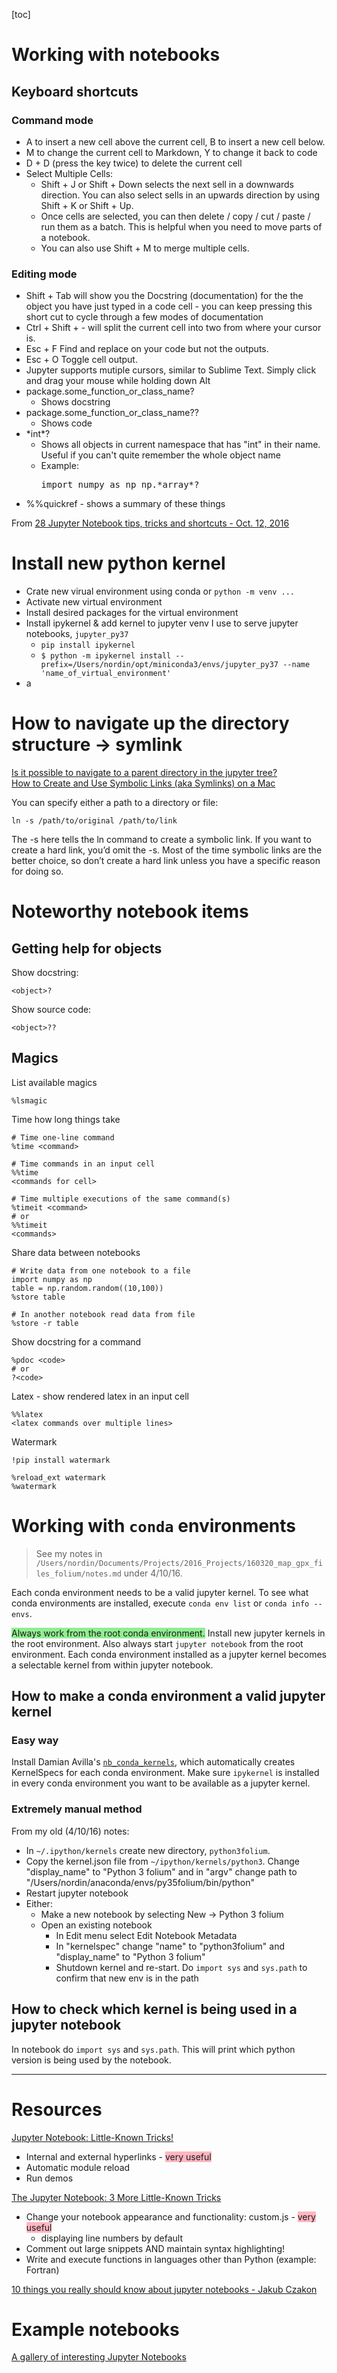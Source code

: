 [toc]

# Working with notebooks

## Keyboard shortcuts

### Command mode

- A to insert a new cell above the current cell, B to insert a new cell below.
- M to change the current cell to Markdown, Y to change it back to code
- D + D (press the key twice) to delete the current cell
- Select Multiple Cells:
    - Shift + J or Shift + Down selects the next sell in a downwards direction. You can also select sells in an upwards direction by using Shift + K or Shift + Up.
    - Once cells are selected, you can then delete / copy / cut / paste / run them as a batch. This is helpful when you need to move parts of a notebook.
    - You can also use Shift + M to merge multiple cells.


### Editing mode

- Shift + Tab will show you the Docstring (documentation) for the the object you have just typed in a code cell - you can keep pressing this short cut to cycle through a few modes of documentation
- Ctrl + Shift + - will split the current cell into two from where your cursor is.
- Esc + F Find and replace on your code but not the outputs.
- Esc + O Toggle cell output.
- Jupyter supports mutiple cursors, similar to Sublime Text. Simply click and drag your mouse while holding down Alt
- package.some_function_or_class_name?
    - Shows docstring
- package.some_function_or_class_name??
    - Shows code
- \*int*?
    - Shows all objects in current namespace that has "int" in their name. Useful if you can't quite remember the whole object name
    - Example:
            <pre>import numpy as np
        np.\*array*?</pre>
- %%quickref - shows a summary of these things

From [28 Jupyter Notebook tips, tricks and shortcuts - Oct. 12, 2016](https://www.dataquest.io/blog/jupyter-notebook-tips-tricks-shortcuts/)

# Install new python kernel

- Crate new virual environment using conda or `python -m venv ...`
- Activate new virtual environment
- Install desired packages for the virtual environment
- Install ipykernel & add kernel to jupyter venv I use to serve jupyter notebooks, `jupyter_py37`
    - `pip install ipykernel`
    - `$ python -m ipykernel install --prefix=/Users/nordin/opt/miniconda3/envs/jupyter_py37 --name 'name_of_virtual_environment'`
- a


# How to navigate up the directory structure &rarr; symlink

[Is it possible to navigate to a parent directory in the jupyter tree?](https://stackoverflow.com/questions/38282336/is-it-possible-to-navigate-to-a-parent-directory-in-the-jupyter-tree)  
[How to Create and Use Symbolic Links (aka Symlinks) on a Mac](https://www.howtogeek.com/297721/how-to-create-and-use-symbolic-links-aka-symlinks-on-a-mac/)  

You can specify either a path to a directory or file:

    ln -s /path/to/original /path/to/link
    
The -s here tells the ln command to create a symbolic link. If you want to create a hard link, you’d omit the -s. Most of the time symbolic links are the better choice, so don’t create a hard link unless you have a specific reason for doing so.


# Noteworthy notebook items

## Getting help for objects

Show docstring:

    <object>?
    
Show source code:

    <object>??
    

## Magics

List available magics

    %lsmagic
    
    
Time how long things take

    # Time one-line command
    %time <command>
    
    # Time commands in an input cell
    %%time
    <commands for cell>
    
    # Time multiple executions of the same command(s)
    %timeit <command>
    # or
    %%timeit
    <commands>
    
Share data between notebooks

    # Write data from one notebook to a file
    import numpy as np
    table = np.random.random((10,100))
    %store table
    
    # In another notebook read data from file
    %store -r table
    
Show docstring for a command

    %pdoc <code>
    # or
    ?<code>
    
Latex - show rendered latex in an input cell

    %%latex
    <latex commands over multiple lines>
    
Watermark

    !pip install watermark
    
    %reload_ext watermark
    %watermark


# Working with `conda` environments

>See my notes in `/Users/nordin/Documents/Projects/2016_Projects/160320_map_gpx_files_folium/notes.md` under 4/10/16.

Each conda environment needs to be a valid jupyter kernel. To see what conda environments are installed, execute `conda env list` or `conda info --envs`.

<span style="background-color:lightgreen;">Always work from the root conda environment.</span> Install new jupyter kernels in the root environment. Also always start `jupyter notebook` from the root environment. Each conda environment installed as a jupyter kernel becomes a selectable kernel from within jupyter notebook. 

## How to make a conda environment a valid jupyter kernel

### Easy way

Install Damian Avilla's [`nb_conda_kernels`](https://github.com/Anaconda-Server/nb_conda_kernels), which automatically creates KernelSpecs for each conda environment. Make sure `ipykernel` is installed in every conda environment you want to be available as a jupyter kernel.

### Extremely manual method

From my old (4/10/16) notes:

- In `~/.ipython/kernels` create new directory, `python3folium`.
- Copy the kernel.json file from `~/ipython/kernels/python3`. Change "display_name" to "Python 3 folium" and in "argv" change path to "/Users/nordin/anaconda/envs/py35folium/bin/python"
- Restart jupyter notebook
- Either:
    - Make a new notebook by selecting New -> Python 3 folium
    - Open an existing notebook
        - In Edit menu select Edit Notebook Metadata
        - In "kernelspec" change "name" to "python3folium" and "display_name" to "Python 3 folium"
        - Shutdown kernel and re-start. Do `import sys` and `sys.path` to confirm that new env is in the path

## How to check which kernel is being used in a jupyter notebook

In notebook do `import sys` and `sys.path`. This will print which python version is being used by the notebook.


---
# Resources

[Jupyter Notebook: Little-Known Tricks!](https://blog.3blades.io/jupyter-notebook-little-known-tricks-b0866a558017)

- Internal and external hyperlinks - <span style="background-color:lightpink;">very useful</span>
- Automatic module reload
- Run demos

[The Jupyter Notebook: 3 More Little-Known Tricks](https://blog.3blades.io/the-jupyter-notebook-3-more-little-known-tricks-34b75b6455a4)

- Change your notebook appearance and functionality: custom.js - <span style="background-color:lightpink;">very useful</span>
    - displaying line numbers by default
- Comment out large snippets AND maintain syntax highlighting!
- Write and execute functions in languages other than Python (example: Fortran)

[10 things you really should know about jupyter notebooks - Jakub Czakon](https://www.youtube.com/watch?v=FwUcJFSAfQw)

# Example notebooks

[A gallery of interesting Jupyter Notebooks](https://github.com/jupyter/jupyter/wiki/A-gallery-of-interesting-Jupyter-Notebooks)
